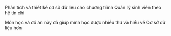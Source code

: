 Phân tích và thiết kế cơ sở dữ liệu cho chương trình Quản lý sinh viên theo hệ tín chỉ

Môn học và đồ án này đã giúp mình học được nhiều thứ và hiểu về Cơ sở dữ liệu hơn
